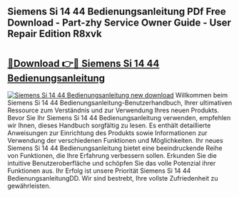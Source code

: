 ## Siemens Si 14 44 Bedienungsanleitung PDf Free Download - Part-zhy Service Owner Guide - User Repair Edition R8xvk

# <h2><a href="http://df2ueg1.blite.top/?on=Siemens+Si+14+44+Bedienungsanleitung">🔗Download 👉🔴 Siemens Si 14 44 Bedienungsanleitung</a></h2>

[![Siemens Si 14 44 Bedienungsanleitung new download](https://i.imgur.com/lujVjoI.png)](http://df2ueg1.blite.top/?on=Siemens+Si+14+44+Bedienungsanleitung)
Willkommen beim Siemens Si 14 44 Bedienungsanleitung-Benutzerhandbuch, Ihrer ultimativen Ressource zum Verständnis und zur Verwendung Ihres neuen Produkts. Bevor Sie Ihr Siemens Si 14 44 Bedienungsanleitung verwenden, empfehlen wir Ihnen, dieses Handbuch sorgfältig zu lesen. Es enthält detaillierte Anweisungen zur Einrichtung des Produkts sowie Informationen zur Verwendung der verschiedenen Funktionen und Möglichkeiten. Ihr neues Siemens Si 14 44 Bedienungsanleitung bietet eine beeindruckende Reihe von Funktionen, die Ihre Erfahrung verbessern sollen. Erkunden Sie die intuitive Benutzeroberfläche und schöpfen Sie das volle Potenzial ihrer Funktionen aus. Ihr Erfolg ist unsere Priorität Siemens Si 14 44 BedienungsanleitungDD. Wir sind bestrebt, Ihre vollste Zufriedenheit zu gewährleisten.
